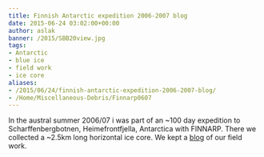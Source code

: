 ```yaml
---
title: Finnish Antarctic expedition 2006-2007 blog
date: 2015-06-24 03:02:00+00:00
author: aslak
banner: /2015/SBB20view.jpg
tags:
- Antarctic
- blue ice
- field work
- ice core
aliases:
- /2015/06/24/finnish-antarctic-expedition-2006-2007-blog/
- /Home/Miscellaneous-Debris/Finnarp0607
---
```


In the austral summer 2006/07 i was part of an ~100 day expedition to Scharffenbergbotnen, Heimefrontfjella, Antarctica with FINNARP. There we collected a ~2.5km long horizontal ice core. We kept a [blog](http://arcticcentre.wordpress.com/) of our field work.